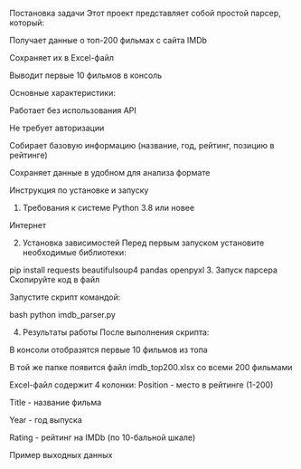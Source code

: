Постановка задачи
Этот проект представляет собой простой парсер, который:

Получает данные о топ-200 фильмах с сайта IMDb

Сохраняет их в Excel-файл

Выводит первые 10 фильмов в консоль

Основные характеристики:

Работает без использования API

Не требует авторизации

Собирает базовую информацию (название, год, рейтинг, позицию в рейтинге)

Сохраняет данные в удобном для анализа формате

Инструкция по установке и запуску
1. Требования к системе
Python 3.8 или новее

Интернет

2. Установка зависимостей
Перед первым запуском установите необходимые библиотеки:

pip install requests beautifulsoup4 pandas openpyxl
3. Запуск парсера
Скопируйте код в файл

Запустите скрипт командой:

bash python imdb_parser.py

4. Результаты работы
После выполнения скрипта:

В консоли отобразятся первые 10 фильмов из топа

В той же папке появится файл imdb_top200.xlsx со всеми 200 фильмами

Excel-файл содержит 4 колонки:
Position - место в рейтинге (1-200)

Title - название фильма

Year - год выпуска

Rating - рейтинг на IMDb (по 10-бальной шкале)

Пример выходных данных
